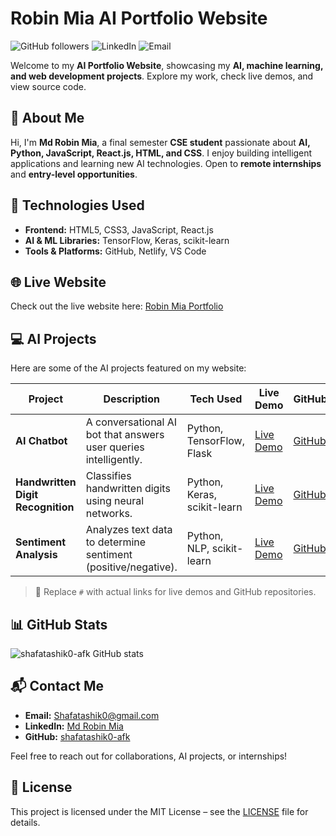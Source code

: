 # Robin Mia AI Portfolio Website

![GitHub followers](https://img.shields.io/github/followers/shafatashik0-afk?label=Follow&style=social)
![LinkedIn](https://img.shields.io/badge/LinkedIn-Md%20Robin%20Mia-blue?style=flat-square&logo=linkedin)
![Email](https://img.shields.io/badge/Email-Shafatashik0@gmail.com-red?style=flat-square&logo=gmail)

Welcome to my **AI Portfolio Website**, showcasing my **AI, machine learning, and web development projects**. Explore my work, check live demos, and view source code.  

## 🌟 About Me
Hi, I'm **Md Robin Mia**, a final semester **CSE student** passionate about **AI, Python, JavaScript, React.js, HTML, and CSS**. I enjoy building intelligent applications and learning new AI technologies. Open to **remote internships** and **entry-level opportunities**.

## 🧠 Technologies Used
- **Frontend:** HTML5, CSS3, JavaScript, React.js  
- **AI & ML Libraries:** TensorFlow, Keras, scikit-learn  
- **Tools & Platforms:** GitHub, Netlify, VS Code  

## 🌐 Live Website
Check out the live website here: [Robin Mia Portfolio](https://robinprofile.netlify.app/)

## 💻 AI Projects
Here are some of the AI projects featured on my website:

| Project | Description | Tech Used | Live Demo | GitHub |
|---------|-------------|-----------|-----------|--------|
| **AI Chatbot** | A conversational AI bot that answers user queries intelligently. | Python, TensorFlow, Flask | [Live Demo](#) | [GitHub](#) |
| **Handwritten Digit Recognition** | Classifies handwritten digits using neural networks. | Python, Keras, scikit-learn | [Live Demo](#) | [GitHub](#) |
| **Sentiment Analysis** | Analyzes text data to determine sentiment (positive/negative). | Python, NLP, scikit-learn | [Live Demo](#) | [GitHub](#) |

> 🔗 Replace `#` with actual links for live demos and GitHub repositories.

## 📊 GitHub Stats
![shafatashik0-afk GitHub stats](https://github-readme-stats.vercel.app/api?username=shafatashik0-afk&show_icons=true&theme=radical)

## 📬 Contact Me
- **Email:** [Shafatashik0@gmail.com](mailto:Shafatashik0@gmail.com)  
- **LinkedIn:** [Md Robin Mia](https://www.linkedin.com/in/md-robin-mia-562a32181)  
- **GitHub:** [shafatashik0-afk](https://github.com/shafatashik0-afk)  

Feel free to reach out for collaborations, AI projects, or internships!  

## 📄 License
This project is licensed under the MIT License – see the [LICENSE](LICENSE) file for details.
